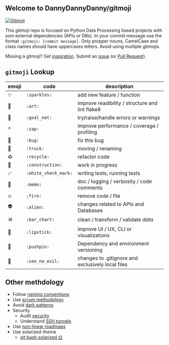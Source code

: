 ## Welcome to DannyDannyDanny/gitmoji

<a href="https://gitmoji.carloscuesta.me">
  <img src="https://img.shields.io/badge/gitmoji-%20😜%20😍-FFDD67.svg?style=flat-square" alt="Gitmoji">
</a>

This gitmoji repo is focused on Python Data Processing based projects with som external dependencies (APIs or DBs).
In your commit message use the format `:gitmoji: [commit message]`. Only propper nouns, CamelCase and class names should have uppercases letters. Avoid using multiple gitmojis.

Missing a gitmoji? Get [inspiration](https://gist.github.com/rxaviers/7360908).
Submit an [issue](https://github.com/DannyDannyDanny/gitmoji/issues) (or [Pull Request](https://github.com/DannyDannyDanny/gitmoji/pulls)).

## `gitmoji` Lookup

|emoji|code|description|
|---|---|---|
|:sparkles:|`:sparkles:`| add new feature / function|
|:art:|`:art:`| improve readibility / structure and lint flake8 |
|:goal_net:|`:goal_net:`| try/raise/handle errors or warnings|
|:zap:|`:zap:`| improve performance / coverage / profiling |
|:bug:|`:bug:`| fix this bug|
|:truck:|`:truck:`| moving / renaming |
|:recycle:|`:recycle:`| refactor code |
|:construction:|`:construction:`| work in progress |
|:white_check_mark:|`:white_check_mark:`| writing tests, running tests |
|:memo:|`:memo:`| doc / logging / verbosity / code comments |
|:fire:|`:fire:`| remove code / file |
|:alien:|`:alien:`| changes related to APIs and Databases |
|:bar_chart:|`:bar_chart:`| clean / transform / validate _data_|
|:lipstick:|`:lipstick:`| improve UI / UX, CLI or visualizations|
|:pushpin:|`:pushpin:`| Dependency and environment versioning |
|:see_no_evil:|`:see_no_evil:`| changes to .gitignore and exclusively local files |

## Other methdology
* Follow [naming conventions](https://visualgit.readthedocs.io/en/latest/pages/naming_convention.html)
* Use [scrum methodology](https://www.scruminc.com/scrum-glossary/)
* Avoid [dark patterns](https://darkpatterns.org/types-of-dark-pattern.html)
* Security
  * Audit [security](https://hangar.tech/posts/our-dsq/)
  * Understand [SSH tunnels](https://robotmoon.com/ssh-tunnels/)
* Use [non-linear roadmaps](https://productcrunch.substack.com/p/escaping-the-roadmap-trap)
* Use solarized-theme
  * [git bash solarized :sun_with_face:](https://github.com/speedpacer/gitbash_solarized/issues)
